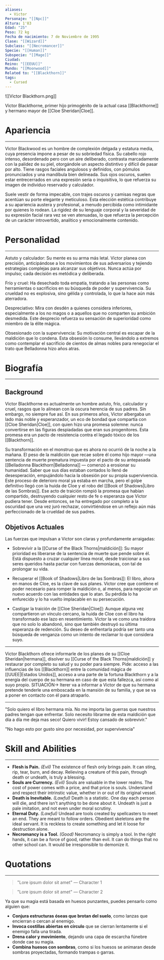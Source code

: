 ```yaml
---
aliases:
  - Victor
Personaje: "[[Npc]]"
Altura: 1'83
Edad: "25"
Peso: 72 kg
Fecha de nacimiento: 7 de Noviembre de 1995
Clase: "[[Wizard]]"
Subclass: "[[Necromancer]]"
Specie: "[[Human]]"
Subspecie: "[[Mage]]"
Ciudad:
Reino: "[[EEUU]]"
Mundo: "[[Moonwood]]"
Related to: "[[Blackthorn]]"
tags:
  - Cursed
---
```

![[Victor Blackthorn.png]]

Victor Blackthorne, primer hijo primogénito de la actual casa [[Blackthorne]] y hermano mayor de [[Cloe Sheridan|Cloe]].
# Apariencia
---
Victor Blackwood es un hombre de complexión delgada y estatura media, cuya presencia impone a pesar de su sobriedad física. Su cabello rojo intenso, desordenado pero con un aire deliberado, contrasta marcadamente con la palidez de su piel, otorgándole un aspecto distintivo y difícil de pasar por alto. Tiene rasgos faciales angulosos y definidos, con pómulos pronunciados y una mandíbula bien delineada. Sus ojos oscuros, suelen estar entrecerrados en una expresión seria o inquisitiva, lo que refuerza su imagen de individuo reservado y calculador.

Suele vestir de forma impecable, con trajes oscuros y camisas negras que acentúan su porte elegante y meticuloso. Esta elección estética contribuye a su apariencia austera y profesional, a menudo percibida como intimidante por quienes lo rodean. La rigidez de su lenguaje corporal y la severidad de su expresión facial rara vez se ven atenuadas, lo que refuerza la percepción de un carácter introvertido, analítico y emocionalmente contenido.
# Personalidad
---
Astuto y calculador: Su mente es su arma más letal. Victor planea con precisión, anticipándose a los movimientos de sus adversarios y tejiendo estrategias complejas para alcanzar sus objetivos. Nunca actúa por impulso; cada decisión es metódica y deliberada.

Frío y cruel: Ha desechado toda empatía, tratando a las personas como herramientas o sacrificios en su búsqueda de poder y supervivencia. Su crueldad no es explosiva, sino gélida y controlada, lo que la hace aún más aterradora.

Despreciativo: Mira con desdén a quienes considera inferiores, especialmente a los no magos o a aquellos que no comparten su ambición desmedida. Este desprecio refuerza su sensación de superioridad como miembro de la élite mágica.

Obsesionado con la supervivencia: Su motivación central es escapar de la maldición que lo condena. Esta obsesión lo consume, llevándolo a extremos como contemplar el sacrificio de cientos de almas nobles para renegociar el trato que Belladonna hizo años atras.
# Biografía
---
## Background

Victor Blackthorne es actualmente un hombre astuto, frío, calculador y cruel, rasgos que lo alinean con la oscura herencia de sus padres. Sin embargo, no siempre fue así. En sus primeros años, Victor albergaba un lado más noble y esperanzador, un eco de bondad que compartía con [[Cloe Sheridan|Cloe]], con quien hizo una promesa solemne: nunca convertirse en las figuras despiadadas que eran sus progenitores. Esta promesa era un pacto de resistencia contra el legado tóxico de los [[Blackthorn]].

Su transformación en el monstruo que es ahora no ocurrió de la noche a la mañana. El peso de la maldición que recae sobre él como hijo mayor —una sentencia de muerte prematura impuesta por el pacto de su antepasada [[Belladonna Blackthorn|Belladonna]] — comenzó a erosionar su humanidad. Saber que sus días estaban contados lo llenó de desesperación, empujándolo hacia la obsesión por su propia supervivencia. Este proceso de deterioro moral ya estaba en marcha, pero el golpe definitivo llegó con la huida de Cloe y el robo del [[Book of Shadows|Libro de las Sombras]]. Ese acto de traición rompió la promesa que habían compartido, destruyendo cualquier resto de fe o esperanza que Victor pudiera tener. Desde entonces, se ha entregado por completo a la oscuridad que una vez juró rechazar, convirtiéndose en un reflejo aún más perfeccionado de la crueldad de sus padres.
## Objetivos Actuales

Las fuerzas que impulsan a Victor son claras y profundamente arraigadas:

- Sobrevivir a la [[Curse of the Black Thorns|maldición]]: Su mayor prioridad es liberarse de la sentencia de muerte que pende sobre él. Está dispuesto a cruzar cualquier línea moral, desde traicionar a sus seres queridos hasta pactar con fuerzas demoníacas, con tal de prolongar su vida.

- Recuperar el [[Book of Shadows|Libro de las Sombras]]: El libro, ahora en manos de Cloe, es la clave de sus planes. Victor cree que contiene el poder necesario para romper la maldición o, al menos, para negociar un nuevo acuerdo con las entidades que lo atan. Su pérdida lo ha enfurecido y lo ha vuelto implacable en su persecución.

- Castigar la traición de [[Cloe Sheridan|Cloe]]: Aunque alguna vez compartieron un vínculo cercano, la huida de Cloe con el libro ha transformado ese lazo en resentimiento. Victor la ve como una traidora que no solo lo abandonó, sino que también destruyó su última esperanza de redención. Su deseo de enfrentarla podría ser tanto una búsqueda de venganza como un intento de reclamar lo que considera suyo.

---
Victor Blackthorn ofrece informarle de los planes de su [[Cloe Sheridan|hermana]], disolver su [[Curse of the Black Thorns|maldición]] y restaurar por completo su salud y su poder para siempre. Pide: acceso a las influencias de los [[Blackthorn]] entre la comunidad mágica de [[UUEE|Estados Unidos]], acceso a una parte de la fortuna Blackthorn y a la energía del cuerpo de su hermana en caso de que esta fallezca, así como al suyo propio. 
SITUACIÓN→ Iterer va a informar a Victor de que su hermana pretende tenderle una emboscada en la mansión de su familia, y que se va a poner en contacto con él para atraparlo.

---
"Solo quiero el libro hermana mía. No me importa las guerras que nuestros padres tengan que enfrentar. Solo necesito librarme de esta maldición que día a día me deja mas seco! Quiero vivir! Estoy cansado de sobrevivir."

"No hago esto por gusto sino por necesidad, por supervivencia"

# Skill and Abilities
---
- **Flesh is Pain.** _(Evil)_ The existence of flesh only brings pain. It can sting, rip, tear, burn, and decay. Relieving a creature of this pain, through death or undeath, is truly a blessing.
- **Souls are Currency.** _(Evil)_ Souls are valuable in the lower realms. The cost of power comes with a price, and that price is souls. Understand and respect their intrinstic value, whether in or out of its original vessel.
- **Death is Inevitable.** _(Lawful)_ Death is a statistic. One day each person will die, and there isn't anything to be done about it. Undeath is just a pale imitation, and not even under moral scrutiny.
- **Eternal Duty.** _(Lawful)_ Undead are tools created by spellcasters to meet an end. They are meant to follow orders. Obedient skeletons are the ideal servant. It is reckless to create something and let it loose for destruction alone.
- **Necromancy is a Tool.** _(Good)_ Necromancy is simply a tool. In the right hands, it can be a force of good, rather than evil. It can do things that no other school can. It would be irresponsible to demonize it.
# Quotations
---
>"Lore ipsum dolor sit amet" — Character 1

>"Lore ipsum dolor sit amet" — Character 2

Ya que su magia está basada en huesos punzantes, puedes pensarlo como alguien que:

- **Conjura estructuras óseas que brotan del suelo**, como lanzas que encierran o cercan al enemigo.
- **Invoca costillas abiertas en círculo** que se cierran lentamente si el enemigo falla una tirada.
- **Drena calor y movimiento**, dejando una capa de escarcha fúnebre donde cae su magia.
- **Combina huesos con sombras**, como si los huesos se animaran desde sombras proyectadas, formando trampas o garras.







  

